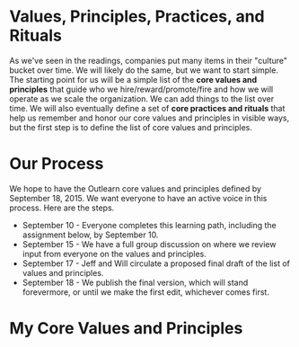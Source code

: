 <!--
{
"name": "outlearn-values-exercise",
"version" : "0.1",
"title" : "Outlearn Values Exercise",
"description" : "It's time for you to show your cards. What do you want the Outlearn culture to be? How will we come together as a team to define it?",
"homepage" : "https://github.com/sigma-512/outlearn-culture-homework",
"freshnessDate" : 2015-08-27,
"author" : "Jeff Whatcott & Will Koffel",
"license" : "CC BY 4.0"
}
-->

<!-- @section -->

# Values, Principles, Practices, and Rituals

As we've seen in the readings, companies put many items in their "culture" bucket over time. We will likely do the same, but we want to start simple. The starting point for us will be a simple list of the **core values and principles** that guide who we hire/reward/promote/fire and how we will operate as we scale the organization. We can add things to the list over time. We will also eventually define a set of **core practices and rituals** that help us remember and honor our core values and principles in visible ways, but the first step is to define the list of core values and principles.

# Our Process

We hope to have the Outlearn core values and principles defined by September 18, 2015. We want everyone to have an active voice in this process. Here are the steps.

 * September 10 - Everyone completes this learning path, including the assignment below, by September 10.
 * September 15 - We have a full group discussion on where we review input from everyone on the values and principles.
 * September 17 - Jeff and Will circulate a proposed final draft of the list of values and principles.
 * September 18 - We publish the final version, which will stand forevermore, or until we make the first edit, whichever comes first.

<!-- @section -->
# My Core Values and Principles
<!-- @task, "hasDeliverable" : true, "text" : "List and defend the 5-7 core values and principles that you passionately believe should define the Outlearn culture."-->
<!-- @task, "hasDeliverable" : true, "text" : "What were your top takeaways from this learning path?"-->
